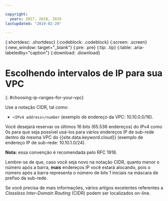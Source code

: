 ```yaml
---

copyright:
  years: 2017, 2018, 2019
lastupdated: "2019-02-20"

---
```


{:shortdesc: .shortdesc}
{:codeblock: .codeblock}
{:screen: .screen}
{:new_window: target="_blank"}
{:pre: .pre}
{:tip: .tip}
{:table: .aria-labeledby="caption"}
{:download: .download}


# Escolhendo intervalos de IP para sua VPC
{: #choosing-ip-ranges-for-your-vpc}

Use a notação CIDR, tal como:

* `<IPv4 address>/number` (exemplo de endereço da VPC: 10.10.0.0/16).

Você desejará reservar os últimos 16 bits (65.536 endereços) do IPv4 como 0s para que seja possível usá-los para vários endereços IP de sub-rede dentro da mesma VPC do {{site.data.keyword.cloud}} (exemplo de endereço IP de sub-rede: 10.10.1.0/24).

**Nota:** essa convenção é recomendada pelo RFC 1918.

Lembre-se de que, caso você seja novo na notação CIDR, quanto menor o número após a barra, **mais** endereços IP você estará alocando, pois o número após a barra representa o número de bits 1 iniciais na máscara de prefixo da sub-rede.

Se você precisa de mais informações, vários artigos excelentes referentes a _Classless Inter-Domain Routing_ (CIDR) podem ser localizados on-line.
